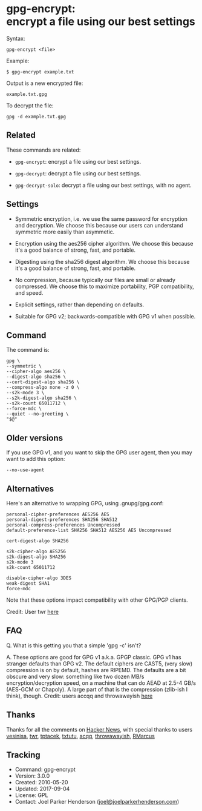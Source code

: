 # gpg-encrypt:<br>encrypt a file using our best settings

Syntax:

    gpg-encrypt <file>

Example:

    $ gpg-encrypt example.txt

Output is a new encrypted file:

    example.txt.gpg

To decrypt the file:

    gpg -d example.txt.gpg


## Related

These commands are related:

  * `gpg-encrypt`: encrypt a file using our best settings.
  
  * `gpg-decrypt`: decrypt a file using our best settings.

  * `gpg-decrypt-solo`: decrypt a file using our best settings, with no agent.


## Settings

  * Symmetric encryption, i.e. we use the same password for encryption and decryption.
    We choose this because our users can understand symmetric more easily than asymmetic.

  * Encryption using the aes256 cipher algorithm.
    We choose this because it's a good balance of strong, fast, and portable.

  * Digesting using the sha256 digest algorithm.
    We choose this because it's a good balance of strong, fast, and portable.

  * No compression, because typically our files are small or already compressed.
    We choose this to maximize portability, PGP compatibility, and speed.

  * Explicit settings, rather than depending on defaults.

  * Suitable for GPG v2; backwards-compatible with GPG v1 when possible.


## Command

The command is:

    gpg \
    --symmetric \
    --cipher-algo aes256 \
    --digest-algo sha256 \
    --cert-digest-algo sha256 \
    --compress-algo none -z 0 \
    --s2k-mode 3 \
    --s2k-digest-algo sha256 \
    --s2k-count 65011712 \
    --force-mdc \
    --quiet --no-greeting \
    "$@"


## Older versions

If you use GPG v1, and you want to skip the GPG user agent, then you may want to add this option:

    --no-use-agent


## Alternatives

Here's an alternative to wrapping GPG, using .gnupg/gpg.conf:

    personal-cipher-preferences AES256 AES
    personal-digest-preferences SHA256 SHA512
    personal-compress-preferences Uncompressed
    default-preference-list SHA256 SHA512 AES256 AES Uncompressed

    cert-digest-algo SHA256

    s2k-cipher-algo AES256
    s2k-digest-algo SHA256
    s2k-mode 3
    s2k-count 65011712

    disable-cipher-algo 3DES
    weak-digest SHA1
    force-mdc

Note that these options impact compatibility with other GPG/PGP clients.

Credit: User twr [here](https://news.ycombinator.com/item?id=13382734)

## FAQ

Q. What is this getting you that a simple 'gpg -c' isn't?

A. These options are good for GPG v1 a.k.a. GPGP classic. GPG v1 has stranger defaults than GPG v2. The default ciphers are CAST5, (very slow) compression is on by default, hashes are RIPEMD. The defaults are a bit obscure and very slow: something like two dozen MB/s encryption/decryption speed, on a machine that can do AEAD at 2.5-4 GB/s (AES-GCM or Chapoly). A large part of that is the compression (zlib-ish I think), though. Credit: users accqq and throwawayish [here](https://news.ycombinator.com/item?id=13382734)


## Thanks

Thanks for all the comments on [Hacker News](https://news.ycombinator.com/item?id=13382734), with special thanks to users [vesinisa](https://news.ycombinator.com/user?id=vesinisa), [twr](https://news.ycombinator.com/user?id=twr), [tptacek](https://news.ycombinator.com/user?id=tptacek), [txtutu](https://news.ycombinator.com/user?id=txutxu), [acqq](https://news.ycombinator.com/user?id=acqq), [throwawayish](https://news.ycombinator.com/user?id=throwawayish), [RMarcus](https://news.ycombinator.com/user?id=RMarcus)


## Tracking

  * Command: gpg-encrypt
  * Version: 3.0.0
  * Created: 2010-05-20
  * Updated: 2017-09-04
  * License: GPL
  * Contact: Joel Parker Henderson (joel@joelparkerhenderson.com)